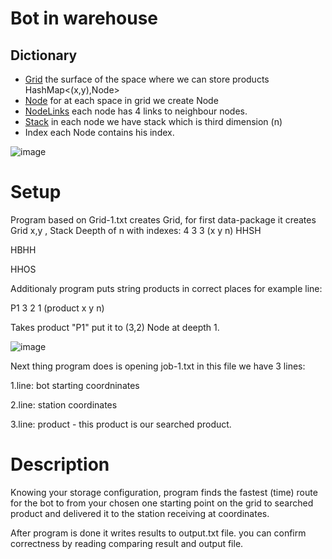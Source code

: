 # Bot in warehouse



## Dictionary 
- [Grid](src/main/java/org/example/Grid.java) the surface of the space where we can store products HashMap<(x,y),Node>
- [Node](src/main/java/org/example/Node.java) for at each space in grid we create Node 
- [NodeLinks](src/main/java/org/example/NodeLink.java) each node has 4 links to neighbour nodes.
- [Stack](src/main/java/org/example/Stack.java) in each node we have stack which is third dimension (n)
- Index  each Node contains his index.
 
 
![image](https://user-images.githubusercontent.com/26069406/167502621-6aedf731-4cf5-44cf-ab92-0b06e573e9bb.png)




# Setup

  Program based on Grid-1.txt creates Grid, for first data-package it creates Grid x,y , Stack Deepth of n with indexes:
  4 3 3 (x y n)
  HHSH
  
  HBHH
  
  HHOS
  
  Additionaly program puts string products in correct places for example line: 
  
  P1 3 2 1  (product x y n)
  
  Takes product "P1" put it to (3,2) Node at deepth 1.
  
  ![image](https://user-images.githubusercontent.com/26069406/167506302-68ad0d70-5072-43ea-8f39-79d31fe401fd.png)
  
  
  Next thing program does is opening job-1.txt 
  in this file we have 3 lines:
  
  1.line: bot starting coordninates
  
  2.line: station coordinates
  
  3.line: product - this product is our searched product.
  
  # Description
  Knowing your storage configuration, program finds the fastest (time) route for the bot to from your chosen one
starting point on the grid to searched product and delivered it to the station
receiving at coordinates.

After program is done it writes results to output.txt file.
you can confirm correctness by reading comparing result and output file.
  
  
  
  
  
  



  
  
  
  







